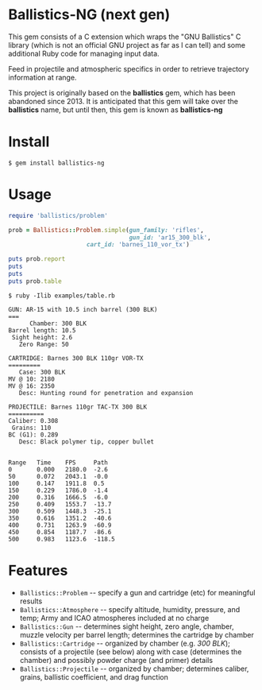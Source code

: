 # Ballistics-NG (next gen)

This gem consists of a C extension which wraps the "GNU Ballistics" C library
(which is not an official GNU project as far as I can tell) and some
additional Ruby code for managing input data.

Feed in projectile and atmospheric specifics in order to retrieve trajectory
information at range.

This project is originally based on the **ballistics** gem, which has been
abandoned since 2013.  It is anticipated that this gem will take over the
**ballistics** name, but until then, this gem is known as **ballistics-ng**

# Install

```
$ gem install ballistics-ng
```

# Usage

```ruby
require 'ballistics/problem'

prob = Ballistics::Problem.simple(gun_family: 'rifles',
                                  gun_id: 'ar15_300_blk',
			          cart_id: 'barnes_110_vor_tx')

puts prob.report
puts
puts
puts prob.table
```

```
$ ruby -Ilib examples/table.rb

GUN: AR-15 with 10.5 inch barrel (300 BLK)
===
      Chamber: 300 BLK
Barrel length: 10.5
 Sight height: 2.6
   Zero Range: 50

CARTRIDGE: Barnes 300 BLK 110gr VOR-TX
=========
   Case: 300 BLK
MV @ 10: 2180
MV @ 16: 2350
   Desc: Hunting round for penetration and expansion

PROJECTILE: Barnes 110gr TAC-TX 300 BLK
==========
Caliber: 0.308
 Grains: 110
BC (G1): 0.289
   Desc: Black polymer tip, copper bullet


Range   Time    FPS     Path
0       0.000   2180.0  -2.6
50      0.072   2043.1  -0.0
100     0.147   1911.8  0.5
150     0.229   1786.0  -1.4
200     0.316   1666.5  -6.0
250     0.409   1553.7  -13.7
300     0.509   1448.3  -25.1
350     0.616   1351.2  -40.6
400     0.731   1263.9  -60.9
450     0.854   1187.7  -86.6
500     0.983   1123.6  -118.5
```

# Features

* `Ballistics::Problem` -- specify a gun and cartridge (etc)
  for meaningful results
* `Ballistics::Atmosphere` -- specify altitude, humidity, pressure, and temp;
  Army and ICAO atmospheres included at no charge
* `Ballistics::Gun` -- determines sight height, zero angle, chamber,
   muzzle velocity per barrel length; determines the cartridge by chamber
* `Ballistics::Cartridge` -- organized by chamber (e.g. *300 BLK*);
  consists of a projectile (see below) along with case (determines the chamber)
  and possibly powder charge (and primer) details
* `Ballistics::Projectile` -- organized by chamber;
  determines caliber, grains, ballistic coefficient, and drag function
